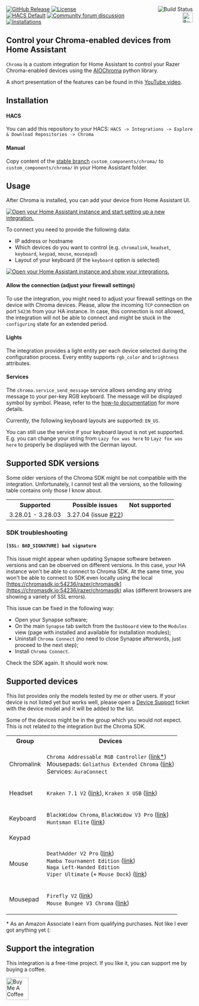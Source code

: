 [![GitHub Release](https://img.shields.io/github/release/Vaskivskyi/ha-chroma.svg?style=for-the-badge&color=blue)](https://github.com/Vaskivskyi/ha-chroma/releases) [![License](https://img.shields.io/github/license/Vaskivskyi/ha-chroma.svg?style=for-the-badge&color=yellow)](LICENSE)<a href="https://github.com/Vaskivskyi/ha-chroma/actions/workflows/build.yaml"><img src="https://img.shields.io/github/actions/workflow/status/Vaskivskyi/ha-chroma/build.yaml?branch=main&style=for-the-badge" alt="Build Status" align="right" /></a><br/>
[![HACS Default](https://img.shields.io/badge/HACS-default-blue.svg?style=for-the-badge)](https://hacs.xyz) [![Community forum discussion](https://img.shields.io/badge/COMMUNITY-FORUM-success?style=for-the-badge&color=yellow)](https://community.home-assistant.io/t/custom-component-chroma-integration-control-your-rgb/464511)<a href="https://www.buymeacoffee.com/vaskivskyi" target="_blank"><img src="https://asusrouter.vaskivskyi.com/BuyMeACoffee.png" alt="Buy Me A Coffee" style="height: 28px !important;" align="right" /></a><br/>
[![Installations](https://img.shields.io/endpoint?url=https://vaskivskyi.github.io/ha-custom-analytics/badges/chroma/total.json&style=for-the-badge&color=blue)](https://github.com/Vaskivskyi/ha-custom-analytics)

## Control your Chroma-enabled devices from Home Assistant

`Chroma` is a custom integration for Home Assistant to control your Razer Chroma-enabled devices using the [AIOChroma](https://github.com/Vaskivskyi/aiochroma) python library.

A short presentation of the features can be found in this [YouTube video](https://www.youtube.com/watch?v=ytdS9JUWSb4).

## Installation

#### HACS

You can add this repository to your HACS:
`HACS -> Integrations -> Explore & Download Repositories -> Chroma`

#### Manual

Copy content of the [stable branch](https://github.com/Vaskivskyi/ha-chroma/tree/stable) `custom_components/chroma/` to `custom_components/chroma/` in your Home Assistant folder.

## Usage

After Chroma is installed, you can add your device from Home Assistant UI.

[![Open your Home Assistant instance and start setting up a new integration.](https://my.home-assistant.io/badges/config_flow_start.svg)](https://my.home-assistant.io/redirect/config_flow_start/?domain=chroma)

To connect you need to provide the following data:
- IP address or hostname
- Which devices do you want to control (e.g. `chromalink`, `headset`, `keyboard`, `keypad`, `mouse`, `mousepad`)
- Layout of your keyboard (if the `keyboard` option is selected)

[![Open your Home Assistant instance and show your integrations.](https://my.home-assistant.io/badges/integrations.svg)](https://my.home-assistant.io/redirect/integrations/)

#### Allow the connection (adjust your firewall settings)

To use the integration, you might need to adjust your firewall settings on the device with Chroma devices. Please, allow the incoming `TCP` connection on port `54236` from your HA instance. In case, this connection is not allowed, the integration will not be able to connect and might be stuck in the `configuring` state for an extended period.

#### Lights

The integration provides a light entity per each device selected during the configuration process. Every entity supports `rgb_color` and `brightness` attributes.

#### Services

The `chroma.service_send_message` service allows sending any string message to your per-key RGB keyboard. The message will be displayed symbol by symbol. Please, refer to the [how-to documentation](https://github.com/Vaskivskyi/ha-chroma/blob/main/docs/how-to.md) for more details.

Currently, the following keyboard layouts are supported: `EN_US`.

You can still use the service if your keyboard layout is not yet supported. E.g. you can change your string from `Lazy fox was here` to `Layz fox was here` to properly be displayed with the German layout.

## Supported SDK versions

Some older versions of the Chroma SDK might be not compatible with the integration. Unfortunately, I cannot test all the versions, so the following table contains only those I know about.

<table>
<tr><th>Supported</th><th>Possible issues</th><th>Not supported</th></tr>
<tr><td>
3.28.01 - 3.28.03
</td><td>
3.27.04 (issue <a href="https://github.com/Vaskivskyi/ha-chroma/issues/22">#22</a>)
</td><td>

</td></tr>
</table>

### SDK troubleshooting

#### `[SSL: BAD_SIGNATURE] bad signature`
This issue might appear when updating Synapse software between versions and can be observed on different versions. In this case, your HA instance won't be able to connect to Chroma SDK. At the same time, you won't be able to connect to SDK even locally using the local [https://chromasdk.io:54236/razer/chromasdk](https://chromasdk.io:54236/razer/chromasdk) alias (different browsers are showing a variety of SSL errors).

 This issue can be fixed in the following way:
- Open your Synapse software;
- On the main `Synapse` tab switch from the `Dashboard` view to the `Modules` view (page with installed and available for installation modules);
- Uninstall `Chroma Connect` (no need to close Synapse afterwords, just proceed to the next step);
- Install `Chroma Connect`.

Check the SDK again. It should work now.

## Supported devices

This list provides only the models tested by me or other users. If your device is not listed yet but works well, please open a [Device Support](https://github.com/Vaskivskyi/ha-chroma/issues/new/choose) ticket with the device model and it will be added to the list.

Some of the devices might be in the group which you would not expect. This is not related to the integration but the Chroma SDK.

<table>

<tr><th>Group</th><th>Devices</th></tr>

<tr><td>Chromalink</td><td>

`Chroma Addressable RGB Controller` ([link*](https://amzn.to/3T0E4UG))<br />
Mousepads: `Goliathus Extended Chroma` ([link](https://amzn.to/3VsDsZU))<br/>
Services: `AuraConnect`

</td></tr>

<tr><td>Headset</td><td>

`Kraken 7.1 V2` ([link](https://amzn.to/3VsN1rt)), `Kraken X USB` ([link](https://amzn.to/3rWZshC))

</td></tr>

<tr><td>Keyboard</td><td>

`BlackWidow Chroma`, `BlackWidow V3 Pro` ([link](https://amzn.to/3CUAy8X))<br/>
`Huntsman Elite` ([link](https://amzn.to/3rQ36tJ))

</td></tr>

<tr><td>Keypad</td><td>


</td></tr>

<tr><td>Mouse</td><td>

`DeathAdder V2 Pro` ([link](https://amzn.to/3VrDAsg))<br/>
`Mamba Tournament Edition` ([link](https://amzn.to/3RZBqgP))<br/>
`Naga Left-Handed Edition`<br/>
`Viper Ultimate` (+ `Mouse Dock`) ([link](https://amzn.to/3RXXt7w))

</td></tr>

<tr><td>Mousepad</td><td>

`Firefly V2` ([link](https://amzn.to/3S01V5w))<br />
`Mouse Bungee V3 Chroma` ([link](https://amzn.to/3MAproL))

</td></tr>

</table>
* As an Amazon Associate I earn from qualifying purchases. Not like I ever got anything yet (:

## Support the integration

This integration is a free-time project. If you like it, you can support me by buying a coffee.

<a href="https://www.buymeacoffee.com/vaskivskyi" target="_blank"><img src="https://asusrouter.vaskivskyi.com/BuyMeACoffee.png" alt="Buy Me A Coffee" style="height: 60px !important;"></a>
